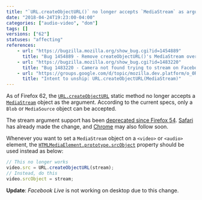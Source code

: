 ```yaml
---
title: "`URL.createObjectURL()` no longer accepts `MediaStream` as argument"
date: "2018-04-24T19:23:00-04:00"
categories: ["audio-video", "dom"]
tags: []
versions: ["62"]
statuses: "affecting"
references:
    - url: "https://bugzilla.mozilla.org/show_bug.cgi?id=1454889"
      title: "Bug 1454889 - Remove createObjectURL()'s MediaStream overload"
    - url: "https://bugzilla.mozilla.org/show_bug.cgi?id=1483220"
      title: "Bug 1483220 - Camera not found trying to stream on Facebook"
    - url: "https://groups.google.com/d/topic/mozilla.dev.platform/o_0RoYoCmM4/discussion"
      title: "Intent to unship: URL.createObjectURL(MediaStream)"
---
```

As of Firefox 62, the [`URL.createObjectURL`](https://developer.mozilla.org/docs/Web/API/URL/createObjectURL) static method no longer accepts a [`MediaStream`](https://developer.mozilla.org/docs/Web/API/MediaStream) object as the argument. According to the current specs, only a `Blob` or `MediaSource` object can be accepted.

The stream argument support has been [deprecated since Firefox 54](https://www.fxsitecompat.dev/en-CA/docs/2017/url-createobjecturl-stream-has-been-deprecated/). [Safari](https://bugs.webkit.org/show_bug.cgi?id=167518) has already made the change, and [Chrome](https://bugs.chromium.org/p/chromium/issues/detail?id=800767) may also follow soon.

Whenever you want to set a `MediaStream` object on a `<video>` or `<audio>` element, the [`HTMLMediaElement.prototype.srcObject`](https://developer.mozilla.org/docs/Web/API/HTMLMediaElement/srcObject) property should be used instead as below:

```js
// This no longer works
video.src = URL.createObjectURL(stream);
// Instead, do this
video.srcObject = stream;
```

**Update**: *Facebook Live* is not working on desktop due to this change.
